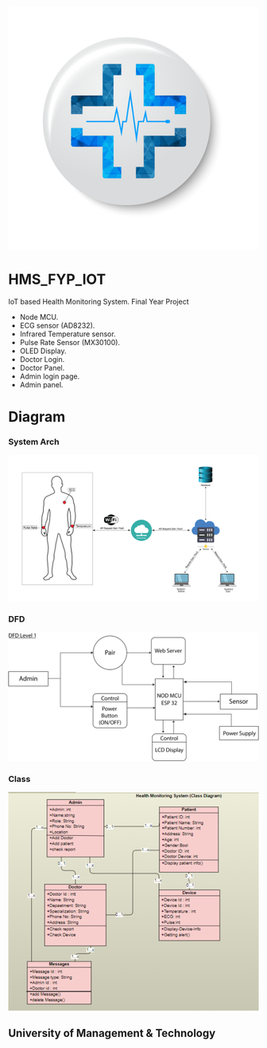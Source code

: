 ![image](https://github.com/AfaqNasir/HMS_FYP_IOT/blob/main/pic/logo.png)
# HMS_FYP_IOT
IoT based Health Monitoring System. Final Year Project

+ Node MCU.
+ ECG sensor (AD8232).
+ Infrared Temperature sensor.
+ Pulse Rate Sensor (MX30100).
+ OLED Display.
+ Doctor Login.
+ Doctor Panel.
+ Admin login page.
+ Admin panel.


# Diagram

### System Arch
 
![image](https://github.com/AfaqNasir/HMS_FYP_IOT/blob/main/pic/system%20archi.png)
 
### DFD

![image](https://github.com/AfaqNasir/HMS_FYP_IOT/blob/main/pic/DFD%20level%201%20m.png)

### Class

![image](https://github.com/AfaqNasir/HMS_FYP_IOT/blob/main/pic/Class%20Diagram.png)

## University of Management & Technology
